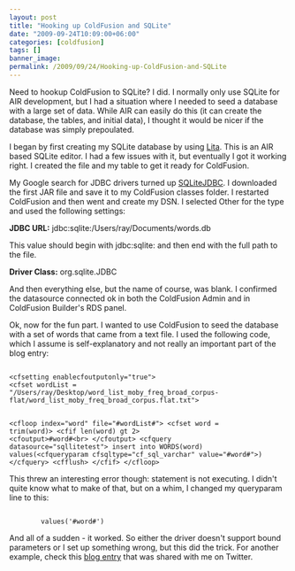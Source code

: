 ```yaml
---
layout: post
title: "Hooking up ColdFusion and SQLite"
date: "2009-09-24T10:09:00+06:00"
categories: [coldfusion]
tags: []
banner_image: 
permalink: /2009/09/24/Hooking-up-ColdFusion-and-SQLite
---
```


Need to hookup ColdFusion to SQLite? I did. I normally only use SQLite for AIR development, but I had a situation where I needed to seed a database with a large set of data. While AIR can easily do this (it can create the database, the tables, and initial data), I thought it would be nicer if the database was simply prepoulated. 

I began by first creating my SQLite database by using <a href="http://www.dehats.com/drupal/?q=node/58">Lita</a>. This is an AIR based SQLite editor. I had a few issues with it, but eventually I got it working right. I created the file and my table to get it ready for ColdFusion.

My Google search for JDBC drivers turned up <a href="http://www.zentus.com/sqlitejdbc/">SQLiteJDBC</a>. I downloaded the first JAR file and save it to my ColdFusion classes folder. I restarted ColdFusion and then went and create my DSN. I selected Other for the type and used the following settings:

<b>JDBC URL:</b> jdbc:sqlite:/Users/ray/Documents/words.db

This value should begin with jdbc:sqlite: and then end with the full path to the file. 

<b>Driver Class:</b> org.sqlite.JDBC

And then everything else, but the name of course, was blank. I confirmed the datasource connected ok in both the ColdFusion Admin and in ColdFusion Builder's RDS panel.

Ok, now for the fun part. I wanted to use ColdFusion to seed the database with a set of words that came from a text file. I used the following code, which I assume is self-explanatory and not really an important part of the blog entry:

<code>
&lt;cfsetting enablecfoutputonly="true"&gt;
&lt;cfset wordList = "/Users/ray/Desktop/word_list_moby_freq_broad_corpus-flat/word_list_moby_freq_broad_corpus.flat.txt"&gt;

&lt;cfloop index="word" file="#wordList#"&gt;
	&lt;cfset word = trim(word)&gt;
	&lt;cfif len(word) gt 2&gt;
		&lt;cfoutput&gt;#word#&lt;br&gt;
		&lt;/cfoutput&gt;
		&lt;cfquery datasource="sqllitetest"&gt;
		insert into WORDS(word)
		values(&lt;cfqueryparam cfsqltype="cf_sql_varchar" value="#word#"&gt;)
		&lt;/cfquery&gt;
		&lt;cfflush&gt;
	&lt;/cfif&gt;
&lt;/cfloop&gt; 
</code>

This threw an interesting error though: statement is not executing. I didn't quite know what to make of that, but on a whim, I changed my queryparam line to this:

<code>
		values('#word#')
</code>

And all of a sudden - it worked. So either the driver doesn't support bound parameters or I set up something wrong, but this did the trick. For another example, check this <a href="http://www.personal.psu.edu/mjs253/blogs/ntz/2008/12/coldfusion-with-sqlite-via-jdb.html">blog entry</a> that was shared with me on Twitter.